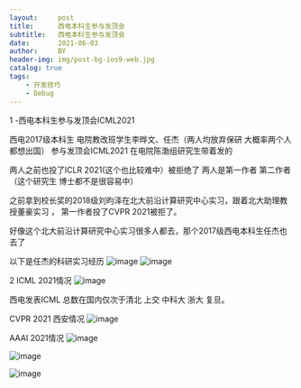 ```yaml
---
layout:     post
title:      西电本科生参与发顶会
subtitle:   西电本科生参与发顶会
date:       2021-06-03
author:     BY
header-img: img/post-bg-ios9-web.jpg
catalog: true
tags:
    - 开发技巧
    - Debug
---
```

1 -西电本科生参与发顶会ICML2021

西电2017级本科生 电院教改班学生李晔文、任杰（两人均放弃保研 大概率两个人都想出国）
参与发顶会ICML2021
在电院陈渤组研究生带着发的

两人之前也投了ICLR 2021(这个也比较难中）被拒绝了 两人是第一作者 第二作者
（这个研究生 博士都不是很容易中）

之前拿到校长奖的2018级刘昀泽在北大前沿计算研究中心实习，跟着北大助理教授董豪实习 ，
第一作者投了CVPR 2021被拒了。

好像这个北大前沿计算研究中心实习很多人都去，那个2017级西电本科生任杰也去了

以下是任杰的科研实习经历
![image](https://user-images.githubusercontent.com/24884878/120617946-2a0f2300-c48d-11eb-85d7-158aa09066cc.png)
![image](https://user-images.githubusercontent.com/24884878/120617965-30050400-c48d-11eb-800a-5ba795190542.png)



2 ICML 2021情况 
![image](https://user-images.githubusercontent.com/24884878/120640065-a3664000-c4a4-11eb-8c52-6154fa72cf36.png)

西电发表ICML 总数在国内仅次于清北 上交 中科大 浙大 复旦。

CVPR 2021 西安情况
![image](https://user-images.githubusercontent.com/24884878/120640118-afea9880-c4a4-11eb-8bb8-ec5087b4ebe3.png)

AAAI 2021情况 
![image](https://user-images.githubusercontent.com/24884878/120640172-bed14b00-c4a4-11eb-9ad8-bb9b63121f07.png)

![image](https://user-images.githubusercontent.com/24884878/120640213-c7c21c80-c4a4-11eb-8d6f-130ab2ca6958.png)

![image](https://user-images.githubusercontent.com/24884878/120640241-cee92a80-c4a4-11eb-974f-799afd10c33a.png)


